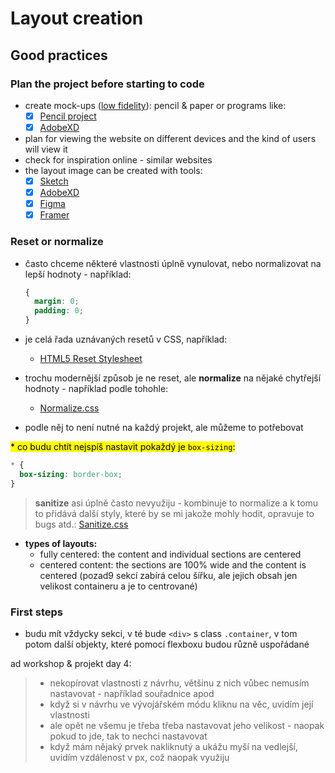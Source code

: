 # Layout creation

## Good practices

### Plan the project before starting to code

* create mock-ups ([low fidelity](https://www.google.com/search?q=low+fidelity&newwindow=1&source=lnms&sa=X&ved=0ahUKEwiwsLmS0srfAhWGDywKHXkvDMEQ_AUIDigB&biw=1680&bih=869&udm=2)): pencil & paper or programs like:
  * [x] [Pencil project](https://pencil.evolus.vn/)
  * [x] [AdobeXD](https://www.adobe.com/products/xd.html)
* plan for viewing the website on different devices and the kind of users will view it
* check for inspiration online - similar websites
* the layout image can be created with tools:
  * [x] [Sketch](https://www.sketchapp.com/)
  * [x] [AdobeXD](https://www.adobe.com/pl/products/xd.html)
  * [x] [Figma](https://www.figma.com/)
  * [x] [Framer](https://framer.com/)

### Reset or normalize

* často chceme některé vlastnosti úplně vynulovat, nebo normalizovat na lepší hodnoty - například:

  ``` css
  {
    margin: 0;
    padding: 0;
  }
  ```

* je celá řada uznávaných resetů v CSS, například:
  * [HTML5 Reset Stylesheet](https://html5doctor.com/html-5-reset-stylesheet/)

* trochu modernější způsob je ne reset, ale **normalize** na nějaké chytřejší hodnoty - například podle tohohle:
  * [Normalize.css](https://necolas.github.io/normalize.css/)

* podle něj to není nutné na každý projekt, ale můžeme to potřebovat

<mark>* co budu chtít nejspíš nastavit pokaždý je `box-sizing`:</mark>

  ``` css
  * {
    box-sizing: border-box;
  }
  ```

> **sanitize** asi úplně často nevyužiju - kombinuje to normalize a k tomu to přidává další styly, které by se mi jakože mohly hodit, opravuje to bugs atd.:
> [Sanitize.css](https://github.com/csstools/sanitize.css)

* **types of layouts:**
  * fully centered: the content and individual sections are centered
  * centered content: the sections are 100% wide and the content is centered (pozad9 sekcí zabírá celou šířku, ale jejich obsah jen velikost containeru a je to centrované)

### First steps

* budu mít vždycky sekci, v té bude `<div>` s class `.container`, v tom potom další objekty, které pomocí flexboxu budou různě uspořádané

ad workshop & projekt day 4:

> * nekopírovat vlastnosti z návrhu, většinu z nich vůbec nemusím nastavovat - například souřadnice apod
> * když si v návrhu ve vývojářském módu kliknu na věc, uvidím její vlastnosti
> * ale opět ne všemu je třeba třeba nastavovat jeho velikost - naopak pokud to jde, tak to nechci nastavovat
> * když mám nějaký prvek nakliknutý a ukážu myší na vedlejší, uvidím vzdálenost v px, což naopak využiju
